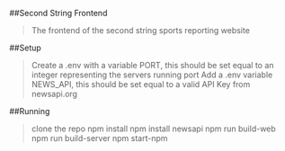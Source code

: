 ##Second String Frontend
>The frontend of the second string sports reporting website

##Setup
>Create a .env with a variable PORT, this should be set equal to an integer representing the servers running port
>Add a .env variable NEWS_API, this should be set equal to a valid API Key from newsapi.org

##Running
>clone the repo
>npm install
>npm install newsapi
>npm run build-web
>npm run build-server
>npm start-npm 